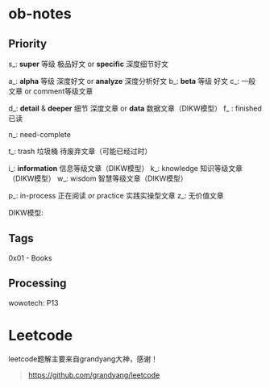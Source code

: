 ```cpp
```
# ob-notes

## Priority
s_: **super** 等级 极品好文 or **specific** 深度细节好文

a_: **alpha** 等级 深度好文 or **analyze** 深度分析好文
b_: **beta** 等级 好文
c_: 一般文章 or comment等级文章

d_: **detail** & **deeper** 细节 深度文章 or  **data** 数据文章（DIKW模型）
f_ : finished 已读

n_: need-complete

t_: trash 垃圾桶 待废弃文章（可能已经过时）

i_: **information** 信息等级文章（DIKW模型）
k_: knowledge 知识等级文章（DIKW模型）
w_: wisdom 智慧等级文章（DIKW模型）

p_: in-process 正在阅读 or practice 实践实操型文章
z_: 无价值文章

DIKW模型:


## Tags
0x01 - Books

## Processing
wowotech: P13

# Leetcode
leetcode题解主要来自grandyang大神，感谢！
>https://github.com/grandyang/leetcode
